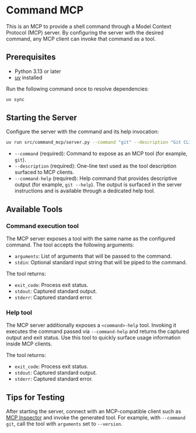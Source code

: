 # Command MCP

This is an MCP to provide a shell command through a Model Context Protocol (MCP) server. By configuring the server with the desired command, any MCP client can invoke that command as a tool.

## Prerequisites

- Python 3.13 or later
- [uv](https://github.com/astral-sh/uv) installed

Run the following command once to resolve dependencies:

```bash
uv sync
```

## Starting the Server

Configure the server with the command and its help invocation:

```bash
uv run src/command_mcp/server.py --command "git" --description "Git CLI wrapper" --command-help "git --help"
```

- `--command` (required): Command to expose as an MCP tool (for example, `git`).
- `--description` (required): One-line text used as the tool description surfaced to MCP clients.
- `--command-help` (required): Help command that provides descriptive output (for example, `git --help`). The output is surfaced in the server instructions and is available through a dedicated help tool.

## Available Tools

### Command execution tool

The MCP server exposes a tool with the same name as the configured command. The tool accepts the following arguments:

- `arguments`: List of arguments that will be passed to the command.
- `stdin`: Optional standard input string that will be piped to the command.

The tool returns:

- `exit_code`: Process exit status.
- `stdout`: Captured standard output.
- `stderr`: Captured standard error.

### Help tool

The MCP server additionally exposes a `<command>-help` tool. Invoking it executes the command passed via `--command-help` and returns the captured output and exit status. Use this tool to quickly surface usage information inside MCP clients.

The tool returns:

- `exit_code`: Process exit status.
- `stdout`: Captured standard output.
- `stderr`: Captured standard error.

## Tips for Testing

After starting the server, connect with an MCP-compatible client such as [MCP Inspector](https://github.com/modelcontextprotocol/inspector) and invoke the generated tool. For example, with `--command git`, call the tool with `arguments` set to `--version`.
